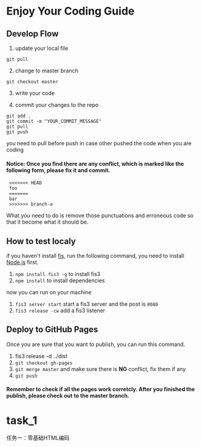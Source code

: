 # Enjoy Your Coding Guide 

## Develop Flow

1. update your local file

`git pull`

2. change to master branch

`git checkout master`

3. write your code

4. commit your changes to the repo

```
git add .
git commit -m "YOUR_COMMIT_MESSAGE"
git pull
git push
```
you need to pull before push in case other pushed the code when you are coding

#### Notice: Once you find there are any conflict, which is marked like the following form, please **fix** it and **commit**.
```
 <<<<<<< HEAD
 foo
 =======
 bar
 >>>>>>> branch-a
```
What you need to do is remove those punctuations and erroneous code so that it become what it should be.

## How to test localy

if you haven't install [fis](http://fex-team.github.io/fis3/), run the following command, you need to install [Node.js](https://nodejs.org/) first.

1. `npm install fis3 -g` to install fis3
2. `npm install` to install dependencies

now you can run on your machine

1. `fis3 server start` start a fis3 server and the post is `8080`
2. `fis3 release -cw` add a fis3 listener

## Deploy to GitHub Pages

Once you are sure that you want to publish, you can run this command.

1. fis3 release -d ../dist
2. `git checkout gh-pages`
3. `git merge master` and make sure there is **NO** conflict, fix them if any
2. `git push`

#### Remember to check if all the pages work corretcly. After you finished the publish, please check out to the **master** branch.

# task_1
任务一：零基础HTML编码
